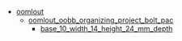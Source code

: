 * [oomlout](oomlout)
  * [oomlout_oobb_organizing_project_bolt_pac](oomlout/oomlout_oobb_organizing_project_bolt_pac)
    * [base_10_width_14_height_24_mm_depth](oomlout/oomlout_oobb_organizing_project_bolt_pac/base_10_width_14_height_24_mm_depth)
